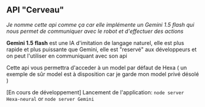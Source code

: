 ## API "Cerveau"

*Je nomme cette api comme ça car elle implémente un Gemini 1.5 flash qui nous permet de communiquer avec le robot et d'effectuer des actions*

**Gemini 1.5 flash** est une IA d'imitation de langage naturel, elle est plus rapide et plus puissante que Gemini, elle est "reservé" aux développeurs et on peut l'utiliser en communiquant avec son api 


Cette api vous permettra d'acceder à un model par défaut de Hexa ( un exemple de sûr model est à disposition car je garde mon model privé désolé )


[En cours de développement]
Lancement de l'application: `node server Hexa-neural` or `node server Gemini`